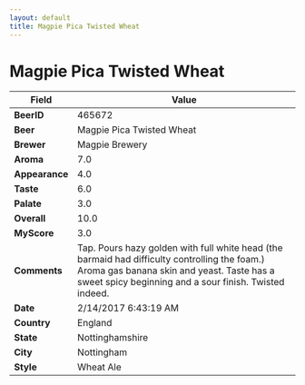 ```yaml
---
layout: default
title: Magpie Pica Twisted Wheat
---
```


# Magpie Pica Twisted Wheat

| Field         | Value     |
|---------------|-----------|
| **BeerID** | 465672 |
| **Beer** | Magpie Pica Twisted Wheat |
| **Brewer** | Magpie Brewery |
| **Aroma** | 7.0 |
| **Appearance** | 4.0 |
| **Taste** | 6.0 |
| **Palate** | 3.0 |
| **Overall** | 10.0 |
| **MyScore** | 3.0 |
| **Comments** | Tap. Pours hazy golden with full white head &#40;the barmaid had difficulty controlling the foam.&#41; Aroma gas banana skin and yeast. Taste has a sweet spicy beginning and a sour finish. Twisted indeed. |
| **Date** | 2/14/2017 6:43:19 AM |
| **Country** | England |
| **State** | Nottinghamshire |
| **City** | Nottingham |
| **Style** | Wheat Ale |
